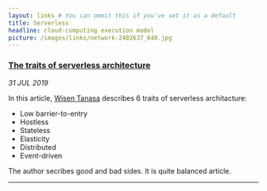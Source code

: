 ```yaml
---
layout: links # You can ommit this if you've set it as a default
title: Serverless
headline: cloud-computing execution model
picture: /images/links/network-2402637_640.jpg
---
```


### [The traits of serverless architecture](https://www.thoughtworks.com/insights/blog/traits-serverless-architecture)
 *31 JUL 2019*

In this article, [Wisen Tanasa](https://www.thoughtworks.com/profiles/wisen-tanasa) describes 6 traits of serverless architacture:
* Low barrier-to-entry
* Hostless
* Stateless
* Elasticity
* Distributed
* Event-driven

The author secribes good and bad sides. It is quite balanced article.

<hr>